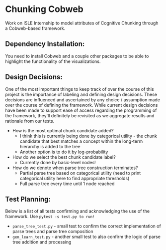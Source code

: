 # Chunking Cobweb

Work on ISLE Internship to model attributes of Cognitive Chunking through a Cobweb-based framework.

## Dependency Installation:

You need to install Cobweb and a couple other packages to be able to highlight the functionality of the visualizations.

## Design Decisions:

One of the most important things to keep track of over the course of this project is the importance of labeling and defining design decisions. These decisions are influenced and ascertained by any choice / assumption made over the course of defining the framework. While current design decisions have been made to support ease of access regarding the programming of the framework, they'll definitely be revisited as we aggregate results and rationale from our tests.

*   How is the most optimal chunk candidate added?
    *   I think this is currently being done by categorical utility - the chunk candidate that best matches a concept within the long-term hierarchy is added to the tree
    *   Another option is to do it by log-probability 
*   How do we select the best chunk candidate label?
    *   Currently done by basic-level nodes!
*   How do we denote when parse tree construction terminates?
    *   Partial parse tree based on categorical utility (need to print categorical utility here to find appropriate thresholds)
    *   Full parse tree every time until 1 node reached

## Test Planning:

Below is a list of all tests confirming and acknowledging the use of the framework. Use ```pytest -s test.py to run!```

*   ```parse_tree_test.py``` - small test to confirm the correct implementation of parse trees and parse tree composition
*   ```gen_learn_test.py``` - another small test to also confirm the logic of parse tree addition and processing
